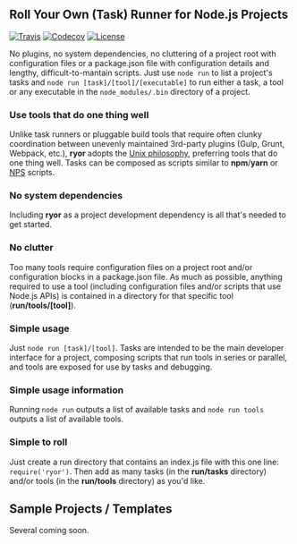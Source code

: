 ## Roll Your Own (Task) Runner for Node.js Projects

[![Travis](https://img.shields.io/travis/ryor-org/ryor.svg)](https://travis-ci.org/ryor-org/ryor/branches)
[![Codecov](https://img.shields.io/codecov/c/github/ryor-org/ryor/v0.0.62.svg)](https://codecov.io/gh/ryor-org/ryor/branch/v0.0.62)
[![License](https://img.shields.io/github/license/ryor-org/ryor.svg)](https://github.com/ryor-org/ryor/blob/master/LICENSE)

No plugins, no system dependencies, no cluttering of a project root with configuration files or a package.json file with configuration details and lengthy, difficult-to-mantain scripts. Just use `node run` to list a project's tasks and `node run [task]/[tool]/[executable]` to run either a task, a tool or any executable in the `node_modules/.bin` directory of a project.

### Use tools that do one thing well

Unlike task runners or pluggable build tools that require often clunky coordination between unevenly maintained 3rd-party plugins (Gulp, Grunt, Webpack, etc.), **ryor** adopts the [Unix philosophy](https://en.wikipedia.org/wiki/Unix_philosophy), preferring tools that do one thing well. Tasks can be composed as scripts similar to **npm**/**yarn** or [NPS](https://www.npmjs.com/package/nps) scripts.

### No system dependencies

Including **ryor** as a project development dependency is all that's needed to get started.

### No clutter

Too many tools require configuration files on a project root and/or configuration blocks in a package.json file.  As much as possible, anything required to use a tool (including configuration files and/or scripts that use Node.js APIs) is contained in a directory for that specific tool (**run/tools/[tool]**).

### Simple usage

Just `node run [task]/[tool]`.  Tasks are intended to be the main developer interface for a project, composing scripts that run tools in series or parallel, and tools are exposed for use by tasks and debugging.

### Simple usage information

Running `node run` outputs a list of available tasks and `node run tools` outputs a list of available tools.

### Simple to roll

Just create a run directory that contains an index.js file with this one line: `require('ryor')`.  Then add as many tasks (in the **run/tasks** directory) and/or tools (in the **run/tools** directory) as you'd like.

## Sample Projects / Templates

Several coming soon.
